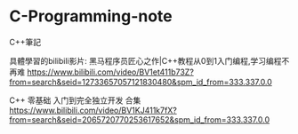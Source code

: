 # C-Programming-note
C++筆記

具體學習的bilibili影片:
黑马程序员匠心之作|C++教程从0到1入门编程,学习编程不再难
https://www.bilibili.com/video/BV1et411b73Z?from=search&seid=12733657057121830480&spm_id_from=333.337.0.0

C++ 零基础 入门到完全独立开发 合集 
https://www.bilibili.com/video/BV1KJ411k7fX?from=search&seid=2065720770253617652&spm_id_from=333.337.0.0
